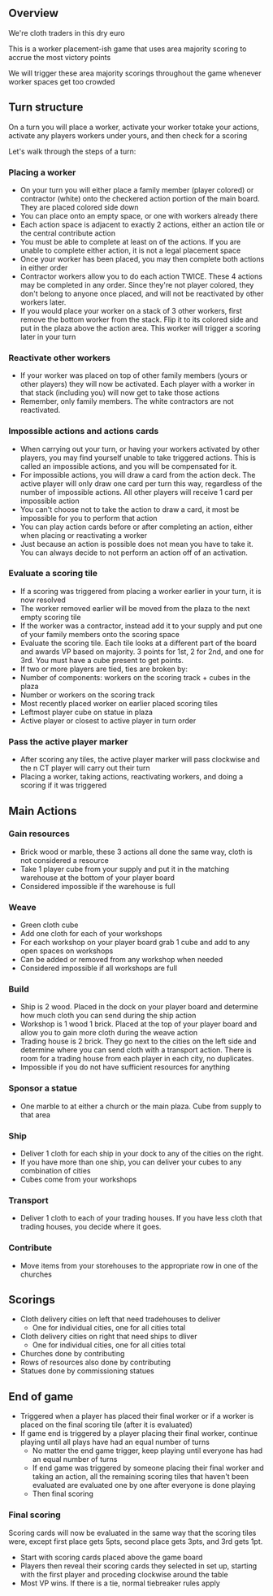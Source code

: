 ## Overview

We're cloth traders in this dry euro

This is a worker placement-ish game that uses area majority scoring to accrue the most victory points

We will trigger these area majority scorings throughout the game whenever worker spaces get too crowded

## Turn structure

On a turn you will place a worker, activate your worker totake your actions, activate any players workers under yours, and then check for a scoring

Let's walk through the steps of a turn:

### Placing a worker

- On your turn you will either place a family member (player colored) or contractor (white) onto the checkered action portion of the main board. They are placed colored side down
- You can place onto an empty space, or one with workers already there
- Each action space is adjacent to exactly 2 actions, either an action tile or the central contribute action
- You must be able to complete at least on of the actions. If you are unable to complete either action, it is not a legal placement space
- Once your worker has been placed, you may then complete both actions in either order
- Contractor workers allow you to do each action TWICE. These 4 actions may be completed in any order. Since they're not player colored, they don't belong to anyone once placed, and will not be reactivated by other workers later.
- If you would place your worker on a stack of 3 other workers, first remove the bottom worker from the stack. Flip it to its colored side and put in the plaza above the action area. This worker will trigger a scoring later in your turn

### Reactivate other workers

- If your worker was placed on top of other family members (yours or other players) they will now be activated. Each player with a worker in that stack (including you) will now get to take those actions
- Remember, only family members. The white contractors are not reactivated.

### Impossible actions and actions cards

- When carrying out your turn, or having your workers activated by other players, you may find yourself unable to take triggered actions. This is called an impossible actions, and you will be compensated for it.
- For impossible actions, you will draw a card from the action deck. The active player will only draw one card per turn this way, regardless of the number of impossible actions. All other players will receive 1 card per impossible action
- You can't choose not to take the action to draw a card, it most be impossible for you to perform that action
- You can play action cards before or after completing an action, either when placing or reactivating a worker
- Just because an action is possible does not mean you have to take it. You can always decide to not perform an action off of an activation.

### Evaluate a scoring tile

- If a scoring was triggered from placing a worker earlier in your turn, it is now resolved
- The worker removed earlier will be moved from the plaza to the next empty scoring tile
- If the worker was a contractor, instead add it to your supply and put one of your family members onto the scoring space
- Evaluate the scoring tile. Each tile looks at a different part of the board and awards VP based on majority. 3 points for 1st, 2 for 2nd, and one for 3rd. You must have a cube present to get points.
- If two or more players are tied, ties are broken by:
- Number of components: workers on the scoring track + cubes in the plaza
- Number or workers on the scoring track
- Most recently placed worker on earlier placed scoring tiles
- Leftmost player cube on statue in plaza
- Active player or closest to active player in turn order

### Pass the active player marker

- After scoring any tiles, the active player marker will pass clockwise and the n CT player will carry out their turn
- Placing a worker, taking actions, reactivating workers, and doing a scoring if it was triggered 

## Main Actions

### Gain resources 

- Brick wood or marble, these 3 actions all done the same way, cloth is not considered a resource
- Take 1 player cube from your supply and put it in the matching warehouse at the bottom of your player board
- Considered impossible if the warehouse is full

### Weave 

- Green cloth cube
- Add one cloth for each of your workshops
- For each workshop on your player board grab 1 cube and add to any open spaces on workshops
- Can be added or removed from any workshop when needed
- Considered impossible if all workshops are full 

### Build

- Ship is 2 wood. Placed in the dock on your player board and determine how much cloth you can send during the ship action
- Workshop is 1 wood 1 brick. Placed at the top of your player board and allow you to gain more cloth during the weave action
- Trading house is 2 brick. They go next to the cities on the left side and determine where you can send cloth with a transport action. There is room for a trading house from each player in each city, no duplicates.
- Impossible if you do not have sufficient resources for anything

### Sponsor a statue

- One marble to at either a church or the main plaza. Cube from supply to that area

### Ship 

- Deliver 1 cloth for each ship in your dock to any of the cities on the right.
- If you have more than one ship, you can deliver your cubes to any combination of cities
- Cubes come from your workshops

### Transport

- Deliver 1 cloth to each of your trading houses. If you have less cloth that trading houses, you decide where it goes. 

### Contribute

- Move items from your storehouses to the appropriate row in one of the churches

## Scorings

- Cloth delivery cities on left that need tradehouses to deliver
    - One for individual cities, one for all cities total
- Cloth delivery cities on right that need ships to dliver
    - One for individual cities, one for all cities total
- Churches done by contributing
- Rows of resources also done by contributing
- Statues done by commissioning statues

## End of game

- Triggered when a player has placed their final worker or if a worker is placed on the final scoring tile (after it is evaluated)
- If game end is triggered by a player placing their final worker, continue playing until all plays have had an equal number of turns
    - No matter the end game trigger, keep playing until everyone has had an equal number of turns
    - If end game was triggered by someone placing their final worker and taking an action, all the remaining scoring tiles that haven't been evaluated are evaluated one by one after everyone is done playing
    - Then final scoring

### Final scoring

Scoring cards will now be evaluated in the same way that the scoring tiles were, except first place gets 5pts, second place gets 3pts, and 3rd gets 1pt.

- Start with scoring cards placed above the game board
- Players then reveal their scoring cards they selected in set up, starting with the first player and proceding clockwise around the table
- Most VP wins. If there is a tie, normal tiebreaker rules apply